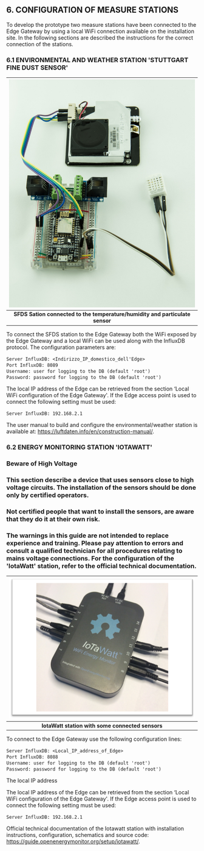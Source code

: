 ## 6. CONFIGURATION OF MEASURE STATIONS
To develop the prototype two measure stations have been connected to the Edge Gateway by using a local WiFi connection available on the installation site. In the following sections are described the instructions for the correct connection of the stations.

### 6.1 ENVIRONMENTAL AND WEATHER STATION 'STUTTGART FINE DUST SENSOR'

![Stazione IotaWatt con sensori collegati](../../img/outdoor-meteo-station.jpg) |
:---: |
**SFDS Sation connected to the temperature/humidity and particulate sensor** |

To connect the SFDS station to the Edge Gateway both the WiFi exposed by the Edge Gateway and a local WiFi can be used along with the InfluxDB protocol. The configuration parameters are: 
 
```
Server InfluxDB: <Indirizzo_IP_domestico_dell'Edge>
Port InfluxDB: 8089
Username: user for logging to the DB (default 'root')
Password: password for logging to the DB (default 'root')
```

The local IP address of the Edge can be retrieved from the section ‘Local WiFi configuration of the Edge Gateway'.
If the Edge access point is used to connect the following setting must be used:

```
Server InfluxDB: 192.168.2.1
```

The user manual to build and configure the environmental/weather station is available at: <https://luftdaten.info/en/construction-manual/>.


### 6.2 ENERGY MONITORING STATION 'IOTAWATT'

### Beware of High Voltage

### This section describe a device that uses sensors close to high voltage circuits. The installation of the sensors should be done only by certified operators. 

### Not certified people that want to install the sensors, are aware that they do it at their own risk.

### The warnings in this guide are not intended to replace experience and training. Please pay attention to errors and consult a qualified technician for all procedures relating to mains voltage connections. For the configuration of the 'IotaWatt' station, refer to the official technical documentation.

![Stazione SFDS con sensore temperatura/umidità e particolato/polveri sottili](../../img/iotawatt_probes.png) |
:---: |
**IotaWatt station with some connected sensors** |

To connect to the Edge Gateway use the following configuration lines:

```
Server InfluxDB: <Local_IP_address_of_Edge>
Port InfluxDB: 8088
Username: user for logging to the DB (default 'root')
Password: password for logging to the DB (default 'root')
```

The local IP address 



The local IP address of the Edge can be retrieved from the section ‘Local WiFi configuration of the Edge Gateway'.
If the Edge access point is used to connect the following setting must be used:

```
Server InfluxDB: 192.168.2.1
```

Official technical documentation of the Iotawatt station with installation instructions, configuration, schematics and source code: <https://guide.openenergymonitor.org/setup/iotawatt/>.
